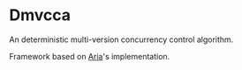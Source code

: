 # Dmvcca
An deterministic multi-version concurrency control algorithm.

Framework based on [Aria](https://github.com/luyi0619/aria)'s implementation. 
